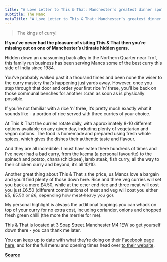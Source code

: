 ```yaml
---
title: "A Love Letter to This & That: Manchester’s greatest dinner spot"
subtitle: The Manc
metaTitle: "A Love Letter to This & That: Manchester’s greatest dinner spot"
---
```


> The kings of curry!

**If you’ve never had the pleasure of visiting This & That then you’re missing out on one of Manchester’s ultimate hidden gems.**

Hidden down an unassuming back alley in the Northern Quarter near Trof, this family run business has been serving Mancs some of the best curry this side of India since 1984.

You’ve probably walked past it a thousand times and been none the wiser to the curry mastery that’s happening just yards away. However, once you step through that door and order your first rice ‘n’ three, you’ll be back on those communal benches for another scran as soon as is physically possible.

If you’re not familiar with a rice ‘n’ three, it’s pretty much exactly what it sounds like - a portion of rice served with three curries of your choice.

At This & That the curries rotate daily, with approximately 8-10 different options available on any given day, including plenty of vegetarian and vegan options. The food is homemade and prepared using fresh whole spices, which gives the dishes their authentic taste and flavour.

And they are all incredible. I must have eaten there hundreds of times and I’ve never had a bad curry, from the keema (a personal favourite) to the spinach and potato, chana (chickpea), lamb steak, fish curry, all the way to their chicken curry and beyond, it’s all 10/10.

Another great thing about This & That is the price, us Mancs love a bargain and you’ll find plenty of those down here. Rice and three veg curries will set you back a mere £4.50, while at the other end rice and three meat will cost you just £6.50 (different combinations of meat and veg will cost you either £5, £5.50 or £6, depending how meat-heavy you go).

My personal highlight is always the additional toppings you can whack on top of your curry for no extra cost, including coriander, onions and chopped fresh green chilli (the more the merrier for me).

This & That is located at 3 Soap Street, Manchester M4 1EW so get yourself down there - you can thank me later.

You can keep up to date with what they’re doing on their [Facebook page here](https://www.facebook.com/ThisAndThatManchester/), and for the full menu and opening times head over [to their website](https://www.thisandthatcafe.co.uk/menu/).

**[Source](https://themanc.com/news/a-love-letter-to-this-that-manchesters-greatest-dinner-spot/)**